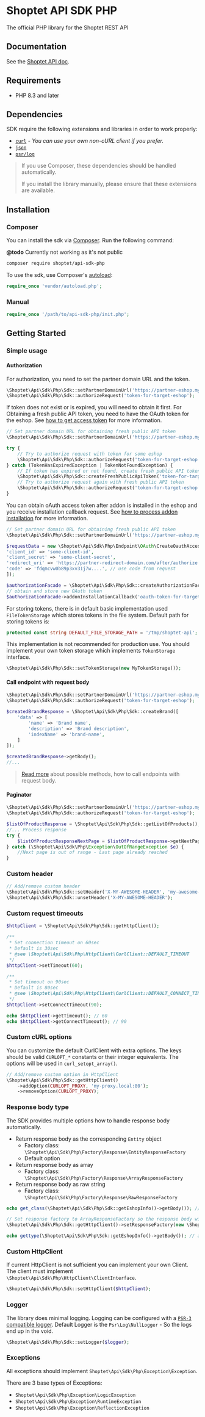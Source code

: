 # Shoptet API SDK PHP

The official PHP library for the Shoptet REST API

## Documentation

See the [Shoptet API doc](https://shoptet.docs.apiary.io/#).

## Requirements

- PHP 8.3 and later

## Dependencies

SDK require the following extensions and libraries in order to work properly:

- [`curl`](https://secure.php.net/manual/en/book.curl.php) - _You can use your own non-cURL client if you prefer._
- [`json`](https://secure.php.net/manual/en/book.json.php)
- [`psr/log`](https://www.php-fig.org/psr/psr-3/)

> If you use Composer, these dependencies should be handled automatically.
>
> If you install the library manually, please ensure that these extensions are available.

## Installation

### Composer

You can install the sdk via [Composer](http://getcomposer.org/). Run the following command:

**@todo** Currently not working as it's not public

```bash
composer require shoptet/api-sdk-php
```

To use the sdk, use Composer's [autoload](https://getcomposer.org/doc/01-basic-usage.md#autoloading):

```php
require_once 'vendor/autoload.php';
```

### Manual

```php
require_once '/path/to/api-sdk-php/init.php';
```

## Getting Started

### Simple usage

#### Authorization

For authorization, you need to set the partner domain URL and the token.

```php
\Shoptet\Api\Sdk\Php\Sdk::setPartnerDomainUrl('https://partner-eshop.myshoptet.com');
\Shoptet\Api\Sdk\Php\Sdk::authorizeRequest('token-for-target-eshop');
```

If token does not exist or is expired, you will need to obtain it first.
For Obtaining a fresh public API token, you need to have the OAuth token for the eshop.
See [how to get access token](https://developers.shoptet.com/api/documentation/getting-api-access-token/) for more information.

```php
// Set partner domain URL for obtaining fresh public API token
\Shoptet\Api\Sdk\Php\Sdk::setPartnerDomainUrl('https://partner-eshop.myshoptet.com');

try {
    // Try to authorize request with token for some eshop
    \Shoptet\Api\Sdk\Php\Sdk::authorizeRequest('token-for-target-eshop');
} catch (TokenHasExpiredException | TokenNotFoundException) {
    // If token has expired or not found, create fresh public API token with specific OAuth token for eshop.
    \Shoptet\Api\Sdk\Php\Sdk::createFreshPublicApiToken('token-for-target-eshop', 'oauth-token-for-target-eshop');
    // Try to authorize request again with fresh public API token
    \Shoptet\Api\Sdk\Php\Sdk::authorizeRequest('token-for-target-eshop');
}
```

You can obtain oAuth access token after addon is installed in the eshop and you receive installation
callback request. See [how to process addon installation](https://developers.shoptet.com/api/documentation/installing-the-addon/) for more information.

```php
// Set partner domain URL for obtaining fresh public API token
\Shoptet\Api\Sdk\Php\Sdk::setPartnerDomainUrl('https://partner-eshop.myshoptet.com');

$requestData = new \Shoptet\Api\Sdk\Php\Endpoint\OAuth\CreateOauthAccessToken\CreateOauthAccessTokenRequestData([
'client_id' => 'some-client-id',
'client_secret' => 'some-client-secret',
'redirect_uri' => 'https://partner-redirect-domain.com/after/authorize',
'code' => 'fdqmcvw0b89p3xv31j7w....', // use code from request
]);

$authorizationFacade = \Shoptet\Api\Sdk\Php\Sdk::createAuthorizationFacade();
// obtain and store new OAuth token
$authorizationFacade->addonInstallationCallback('oauth-token-for-target-eshop', $requestData);
```

For storing tokens, there is in default basic implementation used `FileTokenStorage` which stores tokens in the file system.
Default path for storing tokens is:

```php
protected const string DEFAULT_FILE_STORAGE_PATH = '/tmp/shoptet-api';
```

This implementation is not recommended for production use. You should implement your own token storage which implements `TokenStorage` interface.

```php
\Shoptet\Api\Sdk\Php\Sdk::setTokenStorage(new MyTokenStorage());
```

#### Call endpoint with request body

```php
\Shoptet\Api\Sdk\Php\Sdk::setPartnerDomainUrl('https://partner-eshop.myshoptet.com');
\Shoptet\Api\Sdk\Php\Sdk::authorizeRequest('token-for-target-eshop');

$createdBrandResponse = \Shoptet\Api\Sdk\Php\Sdk::createBrand([
    'data' => [
        'name' => 'Brand name',
        'description' => 'Brand description',
        'indexName' => 'brand-name',
    ]
]);

$createdBrandResponse->getBody();
//...
```

> [Read more](docs/request_body_processing_methods.md) about possible methods, how to call endpoints with request body.

#### Paginator
```php
\Shoptet\Api\Sdk\Php\Sdk::setPartnerDomainUrl('https://partner-eshop.myshoptet.com');
\Shoptet\Api\Sdk\Php\Sdk::authorizeRequest('token-for-target-eshop');

$listOfProductResponse = \Shoptet\Api\Sdk\Php\Sdk::getListOfProducts();
//... Process response
try {
    $listOfProductResponseNextPage = $listOfProductResponse->getNextPage();
} catch (\Shoptet\Api\Sdk\Php\Exception\OutOfRangeException $e) {
    //Next page is out of range - Last page already reached
}
```

### Custom header

```php
// Add/remove custom header
\Shoptet\Api\Sdk\Php\Sdk::setHeader('X-MY-AWESOME-HEADER', 'my-awesome-header-value');
\Shoptet\Api\Sdk\Php\Sdk::unsetHeader('X-MY-AWESOME-HEADER');
```

### Custom request timeouts

```php
$httpClient = \Shoptet\Api\Sdk\Php\Sdk::getHttpClient();

/**
 * Set connection timeout on 60sec
 * Default is 30sec
 * @see \Shoptet\Api\Sdk\Php\HttpClient\CurlClient::DEFAULT_TIMEOUT
 */
$httpClient->setTimeout(60);

/**
 * Set timeout on 90sec
 * Default is 80sec
 * @see \Shoptet\Api\Sdk\Php\HttpClient\CurlClient::DEFAULT_CONNECT_TIMEOUT
 */
$httpClient->setConnectTimeout(90);

echo $httpClient->getTimeout(); // 60
echo $httpClient->getConnectTimeout(); // 90
```

### Custom cURL options

You can customize the default CurlClient with extra options.
The keys should be valid `CURLOPT_*` constants or their integer equivalents.
The options will be used in `curl_setopt_array()`.

```php
// Add/remove custom option in HttpClient
\Shoptet\Api\Sdk\Php\Sdk::getHttpClient()
    ->addOption(CURLOPT_PROXY, 'my-proxy.local:80');
    ->removeOption(CURLOPT_PROXY);
```

### Response body type

The SDK provides multiple options how to handle response body automatically.

- Return response body as the corresponding `Entity` object
    - Factory class: `\Shoptet\Api\Sdk\Php\Factory\Response\EntityResponseFactory`
    - Default option
- Return response body as array
    - Factory class: `\Shoptet\Api\Sdk\Php\Factory\Response\ArrayResponseFactory`
- Return response body as raw string
    - Factory class: `\Shoptet\Api\Sdk\Php\Factory\Response\RawResponseFactory`

```php
echo get_class(\Shoptet\Api\Sdk\Php\Sdk::getEshopInfo()->getBody()); // Shoptet\Api\Sdk\Php\Endpoint\Eshop\GetEshopInfoResponse\GetEshopInfoResponse

// Set response factory to ArrayResponseFactory so the response body will return as array (not the Entity)
\Shoptet\Api\Sdk\Php\Sdk::getHttpClient()->setResponseFactory(new \Shoptet\Api\Sdk\Php\Factory\Response\ArrayResponseFactory());

echo gettype(\Shoptet\Api\Sdk\Php\Sdk::getEshopInfo()->getBody()); // array
```

### Custom HttpClient

If current HttpClient is not sufficient you can implement your own Client.
The client must implement `\Shoptet\Api\Sdk\Php\HttpClient\ClientInterface`.

```php
\Shoptet\Api\Sdk\Php\Sdk::setHttpClient($httpClient);
```

### Logger

The library does minimal logging.
Logging can be configured with a [`PSR-3` compatible logger](https://www.php-fig.org/psr/psr-3/).
Default Logger is the `Psr\Log\NullLogger` - So the logs end up in the void.

```php
\Shoptet\Api\Sdk\Php\Sdk::setLogger($logger);
```

### Exceptions

All exceptions should implement `Shoptet\Api\Sdk\Php\Exception\Exception`.

There are 3 base types of Exceptions:

- `Shoptet\Api\Sdk\Php\Exception\LogicException`
- `Shoptet\Api\Sdk\Php\Exception\RuntimeException`
- `Shoptet\Api\Sdk\Php\Exception\ReflectionException`
